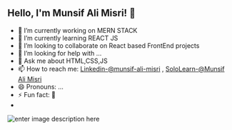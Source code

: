 ## Hello, I'm Munsif Ali Misri! 👋
- 🔭 I’m currently working on MERN STACK
- 🌱 I’m currently learning REACT JS
- 👯 I’m looking to collaborate on React based FrontEnd projects
- 🤔 I’m looking for help with ...
- 💬 Ask me about HTML,CSS,JS
- 📫 How to reach me: [Linkedin-@munsif-ali-misri](https://www.linkedin.com/in/munsif-ali-misri-8191261a8/) 
, [SoloLearn-@Munsif Ali Misri](https://www.sololearn.com/profile/6483992)
- 😄 Pronouns: ...
- ⚡ Fun fact: 🙂
- <br/>
![enter image description here](https://github-readme-stats.vercel.app/api?username=munsif12&&show_icons=true&title_color=yellow&icon_color=bb2acf&text_color=black&bg_color=white)
